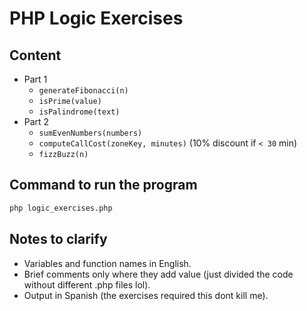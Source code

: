 # PHP Logic Exercises

## Content
- Part 1
  - `generateFibonacci(n)`
  - `isPrime(value)`
  - `isPalindrome(text)`
- Part 2
  - `sumEvenNumbers(numbers)`
  - `computeCallCost(zoneKey, minutes)` (10% discount if `< 30` min)
  - `fizzBuzz(n)`

## Command to run the program
```bash
php logic_exercises.php
```

## Notes to clarify
- Variables and function names in English.
- Brief comments only where they add value (just divided the code without different .php files lol).
- Output in Spanish (the exercises required this dont kill me).
